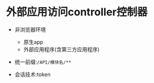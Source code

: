 # 外部应用访问controller控制器
- 非浏览器环境
    - 原生app
    - 外部应用程序(含第三方应用程序)
    
- 统一前缀:`/API/模块名/**`
- 会话技术:token
